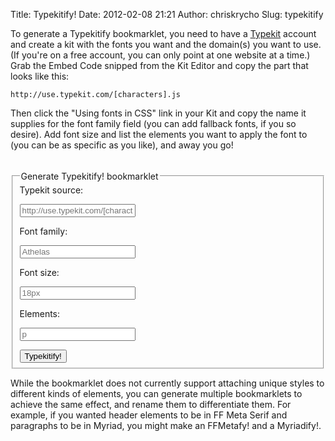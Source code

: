 Title: Typekitify!
Date: 2012-02-08 21:21
Author: chriskrycho
Slug: typekitify

To generate a Typekitify bookmarklet, you need to have a [Typekit][]
account and create a kit with the fonts you want and the domain(s) you
want to use. (If you're on a free account, you can only point at one
website at a time.) Grab the Embed Code snipped from the Kit Editor and
copy the part that looks like this:

~~~~ {lang="html4strict"}
http://use.typekit.com/[characters].js
~~~~

Then click the "Using fonts in CSS" link in your Kit and copy the name
it supplies for the font family field (you can add fallback fonts, if
you so desire). Add font size and list the elements you want to apply
the font to (you can be as specific as you like), and away you go!

<form class="generator" style="padding-top: 1.333em;" action="http://www.chriskrycho.com/utilities/typekitify-generator.php">
<fieldset>
<legend><span class="italic">Generate Typekitify!
bookmarklet</span></legend>

<div>
<label for="typekit_src">Typekit source:</label>  

<input id="typekit_src" name="typekit_src" type="text" placeholder="http://use.typekit.com/[characters].js"></input>

</div>
<div>
<label for="font_family">Font family:</label>  

<input id="font_family" name="font_family" type="text" placeholder="Athelas"></input>

</div>
<div>
<label for="font_size">Font size:</label>  

<input id="font_size" name="font_size" type="text" placeholder="18px"></input>

</div>
<div>
<label for="dom_elements">Elements:</label>  

<input id="dom_elements" name="dom_elements" type="text" placeholder="p"></input>

</div>
<div>
<input id="submit" name="submit" type="submit" value="Typekitify!"></input>

</div>
</fieldset>
</form>
While the bookmarklet does not currently support attaching unique styles
to different kinds of elements, you can generate multiple bookmarklets
to achieve the same effect, and rename them to differentiate them. For
example, if you wanted header elements to be in FF Meta Serif and
paragraphs to be in Myriad, you might make an FFMetafy! and a
Myriadify!.

  [Typekit]: https://typekit.com/
